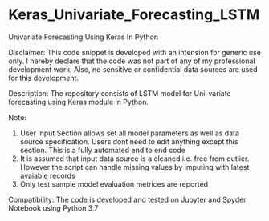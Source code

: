 # Keras_Univariate_Forecasting_LSTM
Univariate Forecasting Using Keras In Python


Disclaimer: This code snippet is developed with an intension for generic use only. I hereby declare that the code was not part of any of my professional development work. Also, no sensitive or confidential data sources are used for this development.

Description: The repository consists of LSTM model for Uni-variate forecasting using Keras module in Python.

Note:

1. User Input Section allows set all model parameters as well as data source specification. Users dont need to edit anything except this section. This is a fully automated end to end code
2. It is assumed that input data source is a cleaned i.e. free from outlier. However the script can handle missing values by imputing with latest avaiable records 
3. Only test sample model evaluation metrices are reported

Compatibility: The code is developed and tested on Jupyter and Spyder Notebook using Python 3.7
